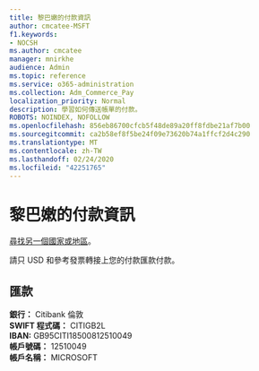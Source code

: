 ```yaml
---
title: 黎巴嫩的付款資訊
author: cmcatee-MSFT
f1.keywords:
- NOCSH
ms.author: cmcatee
manager: mnirkhe
audience: Admin
ms.topic: reference
ms.service: o365-administration
ms.collection: Adm_Commerce_Pay
localization_priority: Normal
description: 學習如何傳送帳單的付款。
ROBOTS: NOINDEX, NOFOLLOW
ms.openlocfilehash: 856eb86700cfcb5f48de89a20ff8fdbe21af7b00
ms.sourcegitcommit: ca2b58ef8f5be24f09e73620b74a1ffcf2d4c290
ms.translationtype: MT
ms.contentlocale: zh-TW
ms.lasthandoff: 02/24/2020
ms.locfileid: "42251765"
---
```

# <a name="payment-information-for-lebanon"></a>黎巴嫩的付款資訊

[尋找另一個國家或地區](../billing-and-payments/pay-for-your-subscription.md)。

請只 USD 和參考發票轉接上您的付款匯款付款。

## <a name="electronic-funds-transfer"></a>匯款

**銀行：** Citibank 倫敦  
**SWIFT 程式碼：** CITIGB2L  
**IBAN:** GB95CITI18500812510049  
**帳戶號碼：** 12510049  
**帳戶名稱：** MICROSOFT 